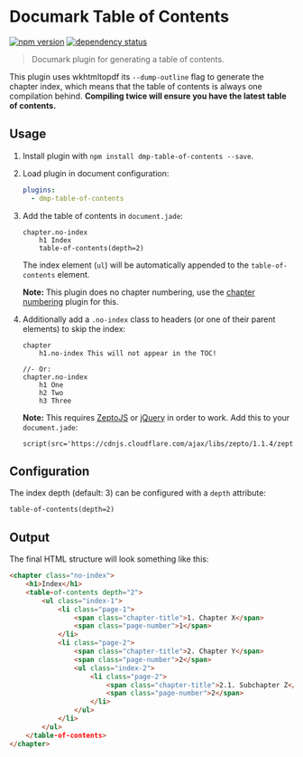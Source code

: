 # Documark Table of Contents

[![npm version](https://badge.fury.io/js/dmp-table-of-contents.svg)](http://badge.fury.io/js/dmp-table-of-contents)
[![dependency status](https://david-dm.org/mauvm/dmp-table-of-contents.svg)](https://david-dm.org/mauvm)

> Documark plugin for generating a table of contents.

This plugin uses wkhtmltopdf its `--dump-outline` flag to generate the chapter index,
which means that the table of contents is always one compilation behind.
__Compiling twice will ensure you have the latest table of contents.__

## Usage

1. Install plugin with `npm install dmp-table-of-contents --save`.

2. Load plugin in document configuration:

	```yaml
	plugins:
	  - dmp-table-of-contents
	```

3. Add the table of contents in `document.jade`:

	```jade
	chapter.no-index
		h1 Index
		table-of-contents(depth=2)
	```

	The index element (`ul`) will be automatically appended to the `table-of-contents` element.

	__Note:__ This plugin does no chapter numbering, use the [chapter numbering][dmp-chapter-numbering] plugin for this.

4. Additionally add a `.no-index` class to headers (or one of their parent elements) to skip the index:

	```jade
	chapter
		h1.no-index This will not appear in the TOC!

	//- Or:
	chapter.no-index
		h1 One
		h2 Two
		h3 Three
	```

	__Note:__ This requires [ZeptoJS][zeptojs] or [jQuery][jquery] in order to work. Add this to your `document.jade`:

	```jade
	script(src='https://cdnjs.cloudflare.com/ajax/libs/zepto/1.1.4/zepto.min.js')
	```

## Configuration

The index depth (default: 3) can be configured with a `depth` attribute:

```jade
table-of-contents(depth=2)
```

## Output

The final HTML structure will look something like this:

```html
<chapter class="no-index">
	<h1>Index</h1>
	<table-of-contents depth="2">
		<ul class="index-1">
			<li class="page-1">
				<span class="chapter-title">1. Chapter X</span>
				<span class="page-number">1</span>
			</li>
			<li class="page-2">
				<span class="chapter-title">2. Chapter Y</span>
				<span class="page-number">2</span>
				<ul class="index-2">
					<li class="page-2">
						<span class="chapter-title">2.1. Subchapter Z</span>
						<span class="page-number">2</span>
					</li>
				</ul>
			</li>
		</ul>
	</table-of-contents>
</chapter>
```

[dmp-chapter-numbering]: https://www.npmjs.com/package/dmp-chapter-numbering
[zeptojs]: http://zeptojs.com/
[jquery]: http://jquery.com/
